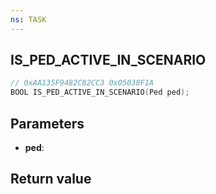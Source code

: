 ```yaml
---
ns: TASK
---
```

## IS_PED_ACTIVE_IN_SCENARIO

```c
// 0xAA135F9482C82CC3 0x05038F1A
BOOL IS_PED_ACTIVE_IN_SCENARIO(Ped ped);
```


## Parameters
* **ped**: 

## Return value
